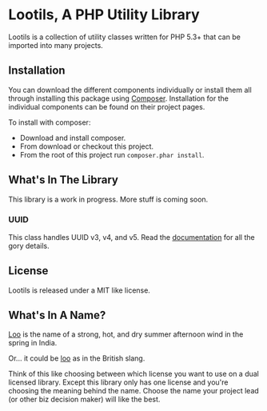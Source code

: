 # Lootils, A PHP Utility Library

Lootils is a collection of utility classes written for PHP 5.3+ that can be imported into many projects.

## Installation
You can download the different components individually or install them all through installing this package using [Composer](http://getcomposer.org/). Installation for the individual components can be found on their project pages.

To install with composer:

* Download and install composer.
* From download or checkout this project.
* From the root of this project run `composer.phar install`.

## What's In The Library
This library is a work in progress. More stuff is coming soon.

### UUID
This class handles UUID v3, v4, and v5. Read the [documentation](https://github.com/mattfarina/Lootils-UUID) for all the gory details.

## License
Lootils is released under a MIT like license.

## What's In A Name?
[Loo](https://en.wikipedia.org/wiki/Loo_(wind)) is the name of a strong, hot, and dry summer afternoon wind in the spring in India.

Or... it could be [loo](https://en.wiktionary.org/wiki/loo#Etymology_1) as in the British slang. 

Think of this like choosing between which license you want to use on a dual licensed library. Except this library only has one license and you're choosing the meaning behind the name. Choose the name your project lead (or other biz decision maker) will like the best.
